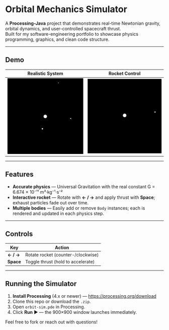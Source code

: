 # Orbital Mechanics Simulator

A **Processing-Java** project that demonstrates real-time Newtonian gravity, orbital dynamics, and user-controlled spacecraft thrust.  
Built for my software-engineering portfolio to showcase physics programming, graphics, and clean code structure.

---

## Demo

| Realistic System | Rocket Control |
|------------------|----------------|
| ![Planets orbiting](demo-orbit.gif) | ![Controlling the rocket](demo-rocket.gif) |

---

## Features

- **Accurate physics** — Universal Gravitation with the real constant G = 6.674 × 10⁻¹¹ m³·kg⁻¹·s⁻²  
- **Interactive rocket** — Rotate with **← / →** and apply thrust with **Space**; exhaust particles fade out over time.  
- **Multiple bodies** — Easily add or remove `Body` instances; each is rendered and updated in each physics step.  

---

## Controls

| Key           | Action                               |
|---------------|--------------------------------------|
| **← / →**     | Rotate rocket (counter-/clockwise)   |
| **Space**     | Toggle thrust (hold to accelerate)   |

---

## Running the Simulator

1. **Install Processing** (4.x or newer) — <https://processing.org/download>  
2. Clone this repo or download the `.zip`.  
3. Open `orbit-sim.pde` in Processing.  
4. Click **Run** ▶ — the 900×900 window launches immediately.

Feel free to fork or reach out with questions!